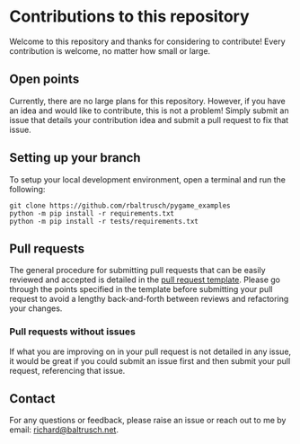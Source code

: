 # Contributions to this repository

Welcome to this repository and thanks for considering to contribute! Every contribution is welcome, no matter how small or large.

## Open points

Currently, there are no large plans for this repository. However, if you have an idea and would like to contribute, this is not a problem!
Simply submit an issue that details your contribution idea and submit a pull request to fix that issue.

## Setting up your branch

To setup your local development environment, open a terminal and run the following:

```
git clone https://github.com/rbaltrusch/pygame_examples
python -m pip install -r requirements.txt
python -m pip install -r tests/requirements.txt
```

## Pull requests

The general procedure for submitting pull requests that can be easily reviewed and accepted is detailed in the [pull request template](.github/pull_request_template.md).
Please go through the points specified in the template before submitting your pull request to avoid a lengthy back-and-forth between reviews and refactoring your changes.

### Pull requests without issues

If what you are improving on in your pull request is not detailed in any issue, it would be great if you could submit an issue first and then submit your pull request, referencing that issue.

## Contact

For any questions or feedback, please raise an issue or reach out to me by email: richard@baltrusch.net.

